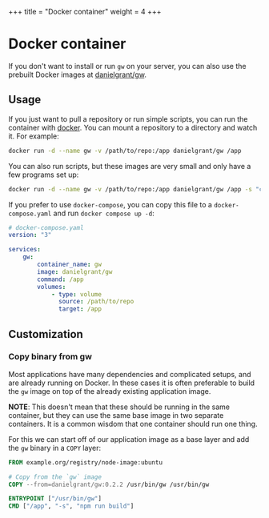 +++
title = "Docker container"
weight = 4
+++

# Docker container

If you don't want to install or run `gw` on your server, you can also use the prebuilt Docker images at [danielgrant/gw](https://hub.docker.com/r/danielgrant/gw).

## Usage

If you just want to pull a repository or run simple scripts, you can run the container with [docker](https://docs.docker.com/engine/install/). You can mount a repository to a directory and watch it. For example:

```sh
docker run -d --name gw -v /path/to/repo:/app danielgrant/gw /app
```

You can also run scripts, but these images are very small and only have a few programs set up:

```sh
docker run -d --name gw -v /path/to/repo:/app danielgrant/gw /app -s "cp -r build/ html/"
```

If you prefer to use `docker-compose`, you can copy this file to a `docker-compose.yaml` and run `docker compose up -d`:

```yaml
# docker-compose.yaml
version: "3"

services:
    gw:
        container_name: gw
        image: danielgrant/gw
        command: /app
        volumes:
            - type: volume
              source: /path/to/repo
              target: /app
```

## Customization

### Copy binary from gw

Most applications have many dependencies and complicated setups, and are already running on Docker. In these cases it is often preferable to build the `gw` image on top of the already existing application image.

**NOTE**: This doesn't mean that these should be running in the same container, but they can use the same base image in two separate containers. It is a common wisdom that one container should run one thing.

For this we can start off of our application image as a base layer and add the `gw` binary in a `COPY` layer:

```dockerfile
FROM example.org/registry/node-image:ubuntu

# Copy from the `gw` image
COPY --from=danielgrant/gw:0.2.2 /usr/bin/gw /usr/bin/gw

ENTRYPOINT ["/usr/bin/gw"]
CMD ["/app", "-s", "npm run build"]
```
